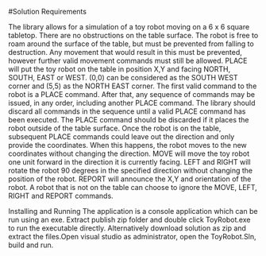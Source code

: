#Solution Requirements

The library allows for a simulation of a toy robot moving on a 6 x 6 square tabletop.
There are no obstructions on the table surface.
The robot is free to roam around the surface of the table, but must be prevented from falling to destruction. Any movement that would result in this must be prevented, however further valid movement commands must still be allowed.
PLACE will put the toy robot on the table in position X,Y and facing NORTH, SOUTH, EAST or WEST.
(0,0) can be considered as the SOUTH WEST corner and (5,5) as the NORTH EAST corner.
The first valid command to the robot is a PLACE command. After that, any sequence of commands may be issued, in any order, including another PLACE command. The library should discard all commands in the sequence until a valid PLACE command has been executed.
The PLACE command should be discarded if it places the robot outside of the table surface.
Once the robot is on the table, subsequent PLACE commands could leave out the direction and only provide the coordinates. When this happens, the robot moves to the new coordinates without changing the direction.
MOVE will move the toy robot one unit forward in the direction it is currently facing.
LEFT and RIGHT will rotate the robot 90 degrees in the specified direction without changing the position of the robot.
REPORT will announce the X,Y and orientation of the robot.
A robot that is not on the table can choose to ignore the MOVE, LEFT, RIGHT and REPORT commands.

Installing and Running The application is a console application which can be run using an exe.
Extract publish zip folder and double click ToyRobot.exe to run the executable directly. 
Alternatively download solution as zip and extract the files.Open visual studio as administrator, open the ToyRobot.Sln, build and run.
